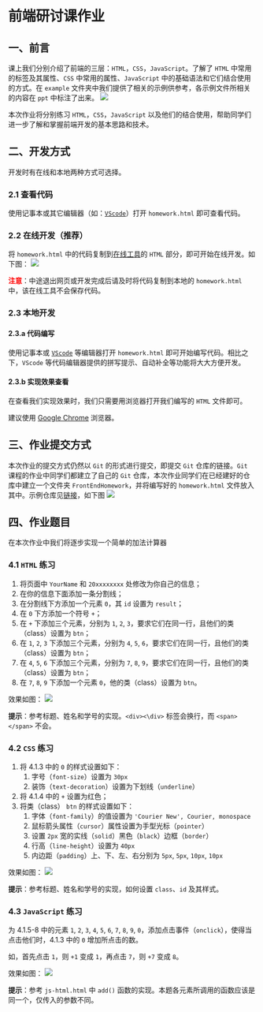 # 前端研讨课作业
## 一、前言
课上我们分别介绍了前端的三层：`HTML`，`CSS`，`JavaScript`。了解了 `HTML` 中常用的标签及其属性、`CSS` 中常用的属性、`JavaScript` 中的基础语法和它们结合使用的方式。在 `example` 文件夹中我们提供了相关的示例供参考，各示例文件所相关的内容在 `ppt` 中标注了出来。
![](https://tva1.sinaimg.cn/large/008i3skNly1gvsqadf7a3j315m0mgadx.jpg)

本次作业将分别练习 `HTML`，`CSS`，`JavaScript` 以及他们的结合使用，帮助同学们进一步了解和掌握前端开发的基本思路和技术。

## 二、开发方式
开发时有在线和本地两种方式可选择。
### 2.1 查看代码
使用记事本或其它编辑器（如：[`VScode`](https://www.jianshu.com/p/51dfbe2c9583)）打开 `homework.html` 即可查看代码。

### 2.2 在线开发（推荐）
将 `homework.html` 中的代码复制到[在线工具](https://c.runoob.com/front-end/61/)的 `HTML` 部分，即可开始在线开发。如下图：
![](https://tva1.sinaimg.cn/large/008i3skNly1gvsrbvdq5hj31ne0u078g.jpg)

<span style="color: red; font-weight: bold;">注意</span>：中途退出网页或开发完成后请及时将代码复制到本地的 `homework.html` 中，该在线工具不会保存代码。

### 2.3 本地开发
#### 2.3.a 代码编写
使用记事本或 [`VScode`](https://www.jianshu.com/p/51dfbe2c9583) 等编辑器打开 `homework.html` 即可开始编写代码。相比之下，`VScode` 等代码编辑器提供的拼写提示、自动补全等功能将大大方便开发。

#### 2.3.b 实现效果查看
在查看我们实现效果时，我们只需要用浏览器打开我们编写的 `HTML` 文件即可。

建议使用 [Google Chrome](https://www.google.com/intl/zh-CN/chrome/) 浏览器。

## 三、作业提交方式
本次作业的提交⽅式仍然以 `Git` 的形式进⾏提交，即提交 `Git` 仓库的链接。`Git` 课程的作业中同学们都建⽴了⾃⼰的 `Git` 仓库，本次作业同学们在已经建好的仓库中建立一个文件夹 `FrontEndHomework`，并将编写好的 `homework.html` 文件放入其中。示例仓库见[链接](https://git.tsinghua.edu.cn/zengz21/innovationsw)，如下图
![](https://tva1.sinaimg.cn/large/008i3skNly1gvss51vlwij31hy0fuwg5.jpg)

## 四、作业题目
在本次作业中我们将逐步实现一个简单的加法计算器
### 4.1 `HTML` 练习
1. 将页面中 `YourName` 和 `20xxxxxxxx` 处修改为你自己的信息；  
2. 在你的信息下面添加一条分割线；  
3. 在分割线下方添加一个元素 `0`，其 `id` 设置为 `result`；  
4. 在 `0` 下方添加一个符号 `+`；  
5. 在 `+` 下添加三个元素，分别为 `1`, `2`, `3`，要求它们在同一行，且他们的类（class）设置为 `btn`；  
6. 在 `1`, `2`, `3` 下添加三个元素，分别为 `4`, `5`, `6`，要求它们在同一行，且他们的类（class）设置为 `btn`；  
7. 在 `4`, `5`, `6` 下添加三个元素，分别为 `7`, `8`, `9`，要求它们在同一行，且他们的类（class）设置为 `btn`；  
8. 在 `7`, `8`, `9` 下添加一个元素 `0`，他的类（class）设置为 `btn`。

效果如图：
![](https://tva1.sinaimg.cn/large/008i3skNly1gvstca6kw5j31a20cojs0.jpg)

**提示**：参考标题、姓名和学号的实现。`<div><\div>` 标签会换行，而 `<span></span>` 不会。

### 4.2 `CSS` 练习
1. 将 4.1.3 中的 `0` 的样式设置如下：
   1. 字号（`font-size`）设置为 `30px`
   2. 装饰（`text-decoration`）设置为下划线（`underline`）
2. 将 4.1.4 中的 `+` 设置为红色；
3. 将类（class） `btn` 的样式设置如下：
   1. 字体（`font-family`）的值设置为 `'Courier New', Courier, monospace`
   2. 鼠标箭头属性（`cursor`）属性设置为手型光标（`pointer`）
   3. 设置 `2px` 宽的实线（`solid`）黑色（`black`）边框（`border`）
   4. 行高（`line-height`）设置为 `40px`
   5. 内边距（`padding`）上、下、左、右分别为 `5px`, `5px`, `10px`, `10px`

效果如图：
![](https://tva1.sinaimg.cn/large/008i3skNly1gvstqfuagbj319q0hmq3r.jpg)

**提示**：参考标题、姓名和学号的实现，如何设置 `class`、`id` 及其样式。

### 4.3 `JavaScript` 练习
为 4.1.5-8 中的元素 `1`, `2`, `3`, `4`, `5`, `6`, `7`, `8`, `9`, `0`，添加点击事件（`onclick`），使得当点击他们时，4.1.3 中的 `0` 增加所点击的数。

如，首先点击 `1`，则 `+1` 变成 `1`，再点击 `7`，则 `+7` 变成 `8`。

效果如图：
![](https://tva1.sinaimg.cn/large/008i3skNly1gvstxx25s6j31940hq3zg.jpg)

**提示**：参考 `js-html.html` 中 `add()` 函数的实现。本题各元素所调用的函数应该是同一个，仅传入的参数不同。
